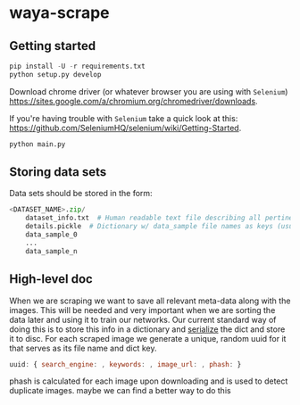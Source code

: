 # waya-scrape

## Getting started

```python
pip install -U -r requirements.txt
python setup.py develop
```

Download chrome driver (or whatever browser you are using with `Selenium`) https://sites.google.com/a/chromium.org/chromedriver/downloads.

If you're having trouble with `Selenium` take a quick look at this: https://github.com/SeleniumHQ/selenium/wiki/Getting-Started.

```python
python main.py
```

## Storing data sets

Data sets should be stored in the form:

```python
<DATASET_NAME>.zip/
    dataset_info.txt  # Human readable text file describing all pertinent info regarding the data set.
    details.pickle  # Dictionary w/ data_sample file names as keys (usually randomly generated uuids) and all available meta-data as values. Used to sort data sets amongst other things.
    data_sample_0
    ...
    data_sample_n
```

## High-level doc

When we are scraping we want to save all relevant meta-data along with the images. This will be needed and very important when we are sorting the data later and using it to train our networks. Our current standard way of doing this is to store this info in a dictionary and [serialize](https://docs.python.org/2/library/pickle.html) the dict and store it to disc. For each scraped image we generate a unique, random uuid for it that serves as its file name and dict key.

```javascript
uuid: { search_engine: , keywords: , image_url: , phash: }
```

phash is calculated for each image upon downloading and is used to detect duplicate images. maybe we can find a better way to do this
